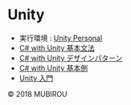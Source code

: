 # Unity

* 実行環境 : [Unity Personal](https://store.unity.com/ja/products/unity-personal?_ga=2.202349265.1394476263.1522127300-1125506677.1522127300) 
* [C# with Unity 基本文法](https://github.com/mubirou/HelloWorld/blob/master/languages/C%23Unity/C%23Unity_reference.md)
* [C# with Unity デザインパターン](https://github.com/mubirou/HelloWorld/blob/master/languages/C%23Unity/C%23Unity_pattern.md)
* [C# with Unity 基本例](https://github.com/mubirou/Unity/tree/master/examples)
* [Unity 入門](https://github.com/mubirou/Unity/tree/master/introduction)

© 2018 MUBIROU